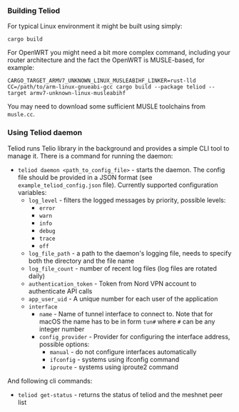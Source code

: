 ### Building Teliod

For typical Linux environment it might be built using simply:

```cargo build```

For OpenWRT you might need a bit more complex command, including your router architecture and the fact the OpenWRT is MUSLE-based, for example:

```CARGO_TARGET_ARMV7_UNKNOWN_LINUX_MUSLEABIHF_LINKER=rust-lld CC=/path/to/arm-linux-gnueabi-gcc cargo build --package teliod --target armv7-unknown-linux-musleabihf```

You may need to download some sufficient MUSLE toolchains from `musle.cc`.

### Using Teliod daemon

Teliod runs Telio library in the background and provides a simple CLI tool to manage it.
There is a command for running the daemon:
 - `teliod daemon <path_to_config_file>` - starts the daemon. The config file should be provided in a JSON format (see `example_teliod_config.json` file). Currently supported configuration variables:
   - `log_level` - filters the logged messages by priority, possible levels:
     - `error`
     - `warn`
     - `info`
     - `debug`
     - `trace`
     - `off`
   - `log_file_path` - a path to the daemon's logging file, needs to specify both the directory and the file name
   - `log_file_count` - number of recent log files (log files are rotated daily)
   - `authentication_token` - Token from Nord VPN account to authenticate API calls
   - `app_user_uid` - A unique number for each user of the application
   - `interface`
     - `name` - Name of tunnel interface to connect to. Note that for macOS the name has to be in form `tun#` where `#` can be any integer number
     - `config_provider` - Provider for configuring the interface address, possible options:
       - `manual` - do not configure interfaces automatically
       - `ifconfig` - systems using ifconfig command
       - `iproute` - systems using iproute2 command

And following cli commands:
 - `teliod get-status` - returns the status of teliod and the meshnet peer list
